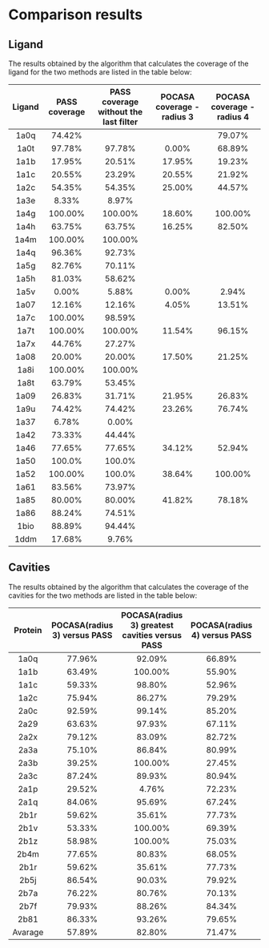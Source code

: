 # Comparison results

## Ligand

The results obtained by the algorithm that calculates the coverage of the ligand for the two methods are listed in the
table below:

| Ligand | PASS coverage |PASS coverage without the last filter| POCASA coverage - radius 3 | POCASA coverage - radius 4 |
| :---:  |    :----:     |          :---:                      |          :---:             |          :---:             |
| 1a0q   | 74.42%        |                                     |                            | 79.07%                     |
| 1a0t   | 97.78%        | 97.78%                              | 0.00%                      | 68.89%                     |
| 1a1b   | 17.95%        | 20.51%                              | 17.95%                     | 19.23%                     |
| 1a1c   | 20.55%        | 23.29%                              | 20.55%                     | 21.92%                     |
| 1a2c   | 54.35%        | 54.35%                              | 25.00%                     | 44.57%                     |
| 1a3e   | 8.33%         | 8.97%                      |
| 1a4g   | 100.00%       | 100.00%                             | 18.60%                     | 100.00%                    |
| 1a4h   | 63.75%        | 63.75%                              | 16.25%                     | 82.50%                     |
| 1a4m   | 100.00%       | 100.00%                    |
| 1a4q   | 96.36%        | 92.73%                     |
| 1a5g   | 82.76%        | 70.11%                     |
| 1a5h   | 81.03%        | 58.62%                     |
| 1a5v   | 0.00%         | 5.88%                               | 0.00%                      | 2.94%                      |
| 1a07   | 12.16%        | 12.16%                              | 4.05%                      | 13.51%                     |
| 1a7c   | 100.00%       | 98.59%                     |
| 1a7t   | 100.00%       | 100.00%                             | 11.54%                     | 96.15%                     |
| 1a7x   | 44.76%        | 27.27%                     |
| 1a08   | 20.00%        | 20.00%                              | 17.50%                     | 21.25%                     |
| 1a8i   | 100.00%       | 100.00%                    |
| 1a8t   | 63.79%        | 53.45%                     |
| 1a09   | 26.83%        | 31.71%                              | 21.95%                     | 26.83%                     |
| 1a9u   | 74.42%        | 74.42%                              | 23.26%                     | 76.74%                     |
| 1a37   | 6.78%         | 0.00%                      |
| 1a42   | 73.33%        | 44.44%                     |
| 1a46   | 77.65%        | 77.65%                              | 34.12%                     | 52.94%                     |
| 1a50   | 100.0%        | 100.0%                     |
| 1a52   | 100.00%       | 100.0%                              | 38.64%                     | 100.00%                    |
| 1a61   | 83.56%        | 73.97%                     |
| 1a85   | 80.00%        | 80.00%                              | 41.82%                     | 78.18%                     |
| 1a86   | 88.24%        | 74.51%                     |
| 1bio   | 88.89%        | 94.44%                     |
| 1ddm   | 17.68%        | 9.76%                      |




## Cavities
The results obtained by the algorithm that calculates the coverage of the cavities for the two methods are listed in the table below:

| Protein | POCASA(radius 3) versus PASS | POCASA(radius 3) greatest cavities versus PASS | POCASA(radius 4) versus PASS | POCASA(radius 4) greatest cavities versus PASS | PASS versus POCASA(radius 3) | PASS versus POCASA(radius 4) | 
|:-------:|:----------------------------:|:----------------------------------------------:|:----------------------------:|:----------------------------------------------:|:----------------------------:|:----------------------------:| 
|  1a0q   |            77.96%            |                     92.09%                     |            66.89%            |                     74.53%                     |            81.63%            |            88.97%            |                           
|  1a1b   |            63.49%            |                    100.00%                     |            55.90%            |                    100.00%                     |            75.00%            |            87.51%            |              
|  1a1c   |            59.33%            |                     98.80%                     |            52.96%            |                     98.29%                     |            71.23%            |            89.04%            |                         
|  1a2c   |            75.94%            |                     86.27%                     |            79.29%            |                     85.01%                     |            36.01%            |            80.28%            |                    
|  2a0c   |            92.59%            |                     99.14%                     |            85.20%            |                     91.33%                     |            56.20%            |            95.64%            |     
|  2a29   |            63.63%            |                     97.93%                     |            67.11%            |                     99.00%                     |            55.86%            |            98.12%            |    
|  2a2x   |            79.12%            |                     83.09%                     |            82.72%            |                     85.52%                     |            48.38%            |            91.79%            |    
|  2a3a   |            75.10%            |                     86.84%                     |            80.99%            |                     86.60%                     |            48.77%            |            97.54%            |    
|  2a3b   |            39.25%            |                    100.00%                     |            27.45%            |                     28.77%                     |            45.16%            |            74.19%            |    
|  2a3c   |            87.24%            |                     89.93%                     |            80.94%            |                     85.21%                     |            67.63%            |            86.20%            |    
|  2a1p   |            29.52%            |                     4.76%                      |            72.23%            |                     74.73%                     |            8.49%             |            78.70%            |    
|  2a1q   |            84.06%            |                     95.69%                     |            67.24%            |                     78.06%                     |            75.55%            |            96.11%            |    
|  2b1r   |            59.62%            |                     35.61%                     |            77.73%            |                     83.96%                     |            25.10%            |            97.48%            |    
|  2b1v   |            53.33%            |                    100.00%                     |            69.39%            |                    100.00%                     |            21.64%            |            66.91%            |    
|  2b1z   |            58.98%            |                    100.00%                     |            75.03%            |                    100.00%                     |            22.76%            |            71.91%            |    
|  2b4m   |            77.65%            |                     80.83%                     |            68.05%            |                     74.44%                     |            79.74%            |            85.34%            |    
|  2b1r   |            59.62%            |                     35.61%                     |            77.73%            |                     83.96%                     |            25.10%            |            97.48%            |    
|  2b5j   |            86.54%            |                     90.03%                     |            79.92%            |                     86.39%                     |            77.39%            |            82.28%            |    
|  2b7a   |            76.22%            |                     80.76%                     |            70.13%            |                     74.21%                     |            83.29%            |            89.97%            |    
|  2b7f   |            79.93%            |                     88.26%                     |            84.34%            |                     92.31%                     |            49.44%            |            91.87%            |    
|  2b81   |            86.33%            |                     93.26%                     |            79.65%            |                     82.97%                     |            82.97%            |            93.45%            |    
| Avarage |            57.89%            |                     82.80%                     |            71.47%            |                     88.12%                     |            54.13%            |            87.65%            |    
